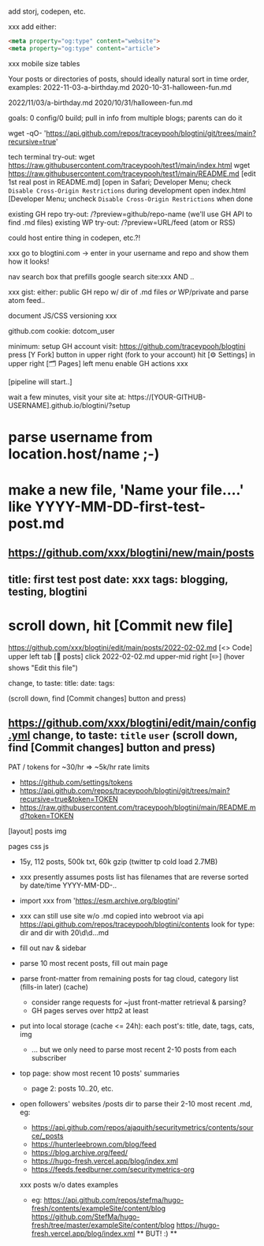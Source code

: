 

add storj, codepen, etc.

xxx add either:
```html
<meta property="og:type" content="website">
<meta property="og:type" content="article">
```

xxx mobile size tables

Your posts or directories of posts, should ideally natural sort in time order, examples:
  2022-11-03-a-birthday.md
  2020-10-31-halloween-fun.md

  2022/11/03/a-birthday.md
  2020/10/31/halloween-fun.md


goals: 0 config/0 build; pull in info from multiple blogs; parents can do it

wget -qO- 'https://api.github.com/repos/traceypooh/blogtini/git/trees/main?recursive=true'

tech terminal try-out:
  wget https://raw.githubusercontent.com/traceypooh/test1/main/index.html
  wget https://raw.githubusercontent.com/traceypooh/test1/main/README.md
  [edit 1st real post in README.md]
  [open in Safari; Developer Menu; check `Disable Cross-Origin Restrictions` during development
  open index.html
  [Developer Menu; uncheck `Disable Cross-Origin Restrictions` when done


existing GH repo try-out: /?preview=github/repo-name    (we'll use GH API to find .md files)
existing WP try-out: /?preview=URL/feed (atom or RSS)

could host entire thing in codepen, etc.?!

xxx go to blogtini.com -> enter in your username and repo and show them how it looks!

nav search box that prefills google search site:xxx AND ..


xxx gist: either: public GH repo w/ dir of .md files *or* WP/private and parse atom feed..

document JS/CSS versioning xxx

github.com cookie: dotcom_user

minimum:
setup GH account
visit: https://github.com/traceypooh/blogtini
press [Y Fork] button in upper right
(fork to your account)
hit [⚙️ Settings] in upper right
[🗂️ Pages] left menu
enable GH actions xxx

[pipeline will start..]

wait a few minutes, visit your site at:
https://[YOUR-GITHUB-USERNAME].github.io/blogtini/?setup


# parse username from location.host/name ;-)


# make a new file, 'Name your file....' like YYYY-MM-DD-first-test-post.md
https://github.com/xxx/blogtini/new/main/posts
---
title: first test post
date: xxx
tags: blogging, testing, blogtini
---
# scroll down, hit [Commit new file]

https://github.com/xxx/blogtini/edit/main/posts/2022-02-02.md
[<> Code] upper left tab
[📁  posts]
click 2022-02-02.md
upper-mid right [✏️] (hover shows "Edit this file")

change, to taste:
title:
date:
tags:

(scroll down, find [Commit changes] button and press)

https://github.com/xxx/blogtini/edit/main/config.yml
change, to taste:
`title`
`user`
(scroll down, find [Commit changes] button and press)
---

PAT / tokens for ~30/hr => ~5k/hr rate limits
- https://github.com/settings/tokens
- https://api.github.com/repos/traceypooh/blogtini/git/trees/main?recursive=true&token=TOKEN
- https://raw.githubusercontent.com/traceypooh/blogtini/main/README.md?token=TOKEN


[layout]
posts
img

pages
css
js


- 15y, 112 posts, 500k txt, 60k gzip (twitter tp cold load 2.7MB)
- xxx presently assumes posts list has filenames that are reverse sorted by date/time YYYY-MM-DD-..
- import xxx from 'https://esm.archive.org/blogtini'
- xxx can still use site w/o .md copied into webroot via api
  https://api.github.com/repos/traceypooh/blogtini/contents look for type: dir and dir with 20\d\d...md

- fill out nav & sidebar
- parse 10 most recent posts, fill out main page
- parse front-matter from remaining posts for tag cloud, category list (fills-in later) (cache)
  - consider range requests for ~just front-matter retrieval & parsing?
  - GH pages serves over http2 at least

- put into local storage (cache <= 24h): each post's: title, date, tags, cats, img
  - ... but we only need to parse most recent 2-10 posts from each subscriber
- top page: show most recent 10 posts' summaries
  - page 2: posts 10..20, etc.
- open followers' websites /posts dir to parse their 2-10 most recent .md, eg:
  - https://api.github.com/repos/ajaquith/securitymetrics/contents/source/_posts
  - https://hunterleebrown.com/blog/feed
  - https://blog.archive.org/feed/
  - https://hugo-fresh.vercel.app/blog/index.xml
  - https://feeds.feedburner.com/securitymetrics-org

  xxx posts w/o dates examples
  - eg: https://api.github.com/repos/stefma/hugo-fresh/contents/exampleSite/content/blog
        https://github.com/StefMa/hugo-fresh/tree/master/exampleSite/content/blog
        https://hugo-fresh.vercel.app/blog/index.xml   ** BUT! :) **
